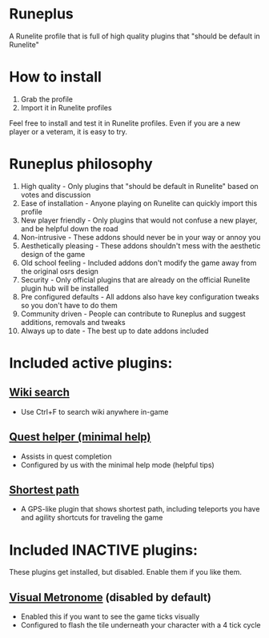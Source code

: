 # Runeplus
A Runelite profile that is full of high quality plugins that "should be default in Runelite"

# How to install
1. Grab the profile
2. Import it in Runelite profiles

Feel free to install and test it in Runelite profiles.
Even if you are a new player or a veteram, it is easy to try.

# Runeplus philosophy
1. High quality - Only plugins that "should be default in Runelite" based on votes and discussion
2. Ease of installation - Anyone playing on Runelite can quickly import this profile
3. New player friendly - Only plugins that would not confuse a new player, and be helpful down the road
4. Non-intrusive - These addons should never be in your way or annoy you
5. Aesthetically pleasing - These addons shouldn't mess with the aesthetic design of the game
6. Old school feeling - Included addons don't modify the game away from the original osrs design
7. Security - Only official plugins that are already on the official Runelite plugin hub will be installed
8. Pre configured defaults - All addons also have key configuration tweaks so you don't have to do them
9. Community driven - People can contribute to Runeplus and suggest additions, removals and tweaks
10. Always up to date - The best up to date addons included

# Included active plugins:

## [Wiki search](https://runelite.net/plugin-hub/show/wiki-search-shortcuts)

- Use Ctrl+F to search wiki anywhere in-game

## [Quest helper (minimal help)](https://runelite.net/plugin-hub/show/quest-helper)

- Assists in quest completion
- Configured by us with the minimal help mode (helpful tips) 

## [Shortest path](https://runelite.net/plugin-hub/show/shortest-path)

- A GPS-like plugin that shows shortest path, including teleports you have and agility shortcuts for traveling the game

# Included INACTIVE plugins:

These plugins get installed, but disabled. Enable them if you like them.

## [Visual Metronome](https://runelite.net/plugin-hub/show/visual-metronome) (disabled by default)

- Enabled this if you want to see the game ticks visually
- Configured to flash the tile underneath your character with a 4 tick cycle
